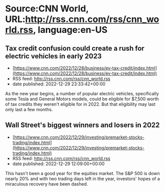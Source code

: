 # Source:CNN World, URL:http://rss.cnn.com/rss/cnn_world.rss, language:en-US

## Tax credit confusion could create a rush for electric vehicles in early 2023
 - [https://www.cnn.com/2022/12/28/business/ev-tax-credit/index.html](https://www.cnn.com/2022/12/28/business/ev-tax-credit/index.html)
 - RSS feed: http://rss.cnn.com/rss/cnn_world.rss
 - date published: 2022-12-29 23:33:42+00:00

As the new year begins, a number of popular electric vehicles, specifically some Tesla and General Motors models, could be eligible for $7,500 worth of tax credits they weren't eligible for in 2022. But that eligibility may last only last a few months.

## Wall Street's biggest winners and losers in 2022
 - [https://www.cnn.com/2022/12/29/investing/premarket-stocks-trading/index.html](https://www.cnn.com/2022/12/29/investing/premarket-stocks-trading/index.html)
 - RSS feed: http://rss.cnn.com/rss/cnn_world.rss
 - date published: 2022-12-29 12:09:00+00:00

This hasn't been a good year for the equities market. The S&amp;P 500 is down nearly 20% and with two trading days left in the year, investors' hopes of a miraculous recovery have been dashed.

